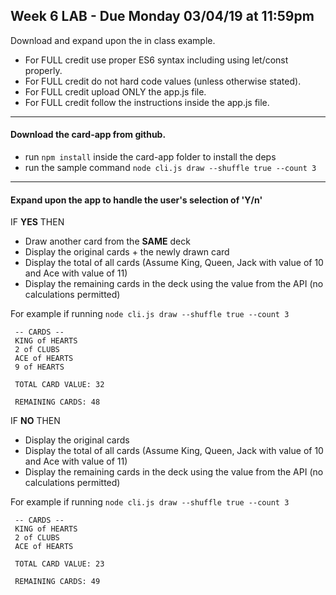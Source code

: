 ## Week 6 LAB - Due Monday 03/04/19 at 11:59pm
Download and expand upon the in class example.

- For FULL credit use proper ES6 syntax including using let/const properly.
- For FULL credit do not hard code values (unless otherwise stated).
- For FULL credit upload ONLY the app.js file.
- For FULL credit follow the instructions inside the app.js file.

---

#### Download the card-app from github.

- run `npm install` inside the card-app folder to install the deps
- run the sample command `node cli.js draw --shuffle true --count 3`

<hr >

#### Expand upon the app to handle the user's selection of 'Y/n'

IF **YES** THEN
- Draw another card from the **SAME** deck
- Display the original cards + the newly drawn card
- Display the total of all cards (Assume King, Queen, Jack with value of 10 and Ace with value of 11)
- Display the remaining cards in the deck using the value from the API (no calculations permitted)

For example if running `node cli.js draw --shuffle true --count 3`
```
 -- CARDS --
 KING of HEARTS
 2 of CLUBS
 ACE of HEARTS
 9 of HEARTS

 TOTAL CARD VALUE: 32

 REMAINING CARDS: 48
```

IF **NO** THEN
- Display the original cards
- Display the total of all cards (Assume King, Queen, Jack with value of 10 and Ace with value of 11)
- Display the remaining cards in the deck using the value from the API (no calculations permitted)

For example if running `node cli.js draw --shuffle true --count 3`
```
 -- CARDS --
 KING of HEARTS
 2 of CLUBS
 ACE of HEARTS

 TOTAL CARD VALUE: 23

 REMAINING CARDS: 49
```
